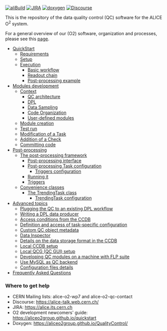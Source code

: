 <!--  \cond EXCLUDE_FOR_DOXYGEN -->
[![aliBuild](https://img.shields.io/badge/aliBuild-dashboard-lightgrey.svg)](https://alisw.cern.ch/cockpit-legacy/d/000000001/main-dashboard?orgId=1&var-storagename=All&var-reponame=All&var-checkname=build%2FQualityControl%2Fo2-dataflow%2F0&var-upthreshold=30m&var-minuptime=30)
[![JIRA](https://img.shields.io/badge/JIRA-Report%20issue-blue.svg)](https://alice.its.cern.ch/jira/secure/CreateIssue.jspa?pid=11201&issuetype=1)
[![doxygen](https://img.shields.io/badge/doxygen-documentation-blue.svg)](https://aliceo2group.github.io/QualityControl/)
[![Discourse](https://img.shields.io/badge/discourse-Get%20help-blue.svg)](https://alice-talk.web.cern.ch/)

<!--  \endcond  --> 

This is the repository of the data quality control (QC) software for the ALICE O<sup>2</sup> system. 

For a general overview of our (O2) software, organization and processes, please see this [page](https://aliceo2group.github.io/).

<!--TOC generated with https://github.com/ekalinin/github-markdown-toc-->
<!--./gh-md-toc --insert /path/to/README.md-->
<!--ts-->
   * [QuickStart](doc/QuickStart.md)
      * [Requirements](doc/QuickStart.md#requirements)
      * [Setup](doc/QuickStart.md#setup)
      * [Execution](doc/QuickStart.md#execution)
         * [Basic workflow](doc/QuickStart.md#basic-workflow)
         * [Readout chain](doc/QuickStart.md#readout-chain)
         * [Post-processing example](doc/QuickStart.md#post-processing-example)
   * [Modules development](doc/ModulesDevelopment.md)
      * [Context](doc/ModulesDevelopment.md#context)
         * [QC architecture](doc/ModulesDevelopment.md#qc-architecture)
         * [DPL](doc/ModulesDevelopment.md#dpl)
         * [Data Sampling](doc/ModulesDevelopment.md#data-sampling)
         * [Code Organization](doc/ModulesDevelopment.md#code-organization)
         * [User-defined modules](doc/ModulesDevelopment.md#user-defined-modules)
      * [Module creation](doc/ModulesDevelopment.md#module-creation)
      * [Test run](doc/ModulesDevelopment.md#test-run)
      * [Modification of a Task](doc/ModulesDevelopment.md#modification-of-a-task)
      * [Addition of a Check](doc/ModulesDevelopment.md#addition-of-a-check)
      * [Committing code](doc/ModulesDevelopment.md#committing-code)
   * [Post-processing](doc/PostProcessing.md)
      * [The post-processing framework](doc/PostProcessing.md#the-post-processing-framework)
         * [Post-processing interface](doc/PostProcessing.md#post-processing-interface)
         * [Post-processing Task configuration](doc/PostProcessing.md#post-processing-task-configuration)
           * [Triggers configuration](doc/PostProcessing.md#triggers-configuration)
         * [Running it](doc/PostProcessing.md#running-it)
         * [Triggers](doc/PostProcessing.md#triggers)
      * [Convenience classes](doc/PostProcessing.md#convenience-classes)
         * [The TrendingTask class](doc/PostProcessing.md#the-trendingtask-class)
            * [TrendingTask configuration](doc/PostProcessing.md#trendingtask-configuration)
   * [Advanced topics](doc/Advanced.md)
      * [Plugging the QC to an existing DPL workflow](doc/Advanced.md#plugging-the-qc-to-an-existing-dpl-workflow)
      * [Writing a DPL data producer](doc/Advanced.md#writing-a-dpl-data-producer)
      * [Access conditions from the CCDB](doc/Advanced.md#access-conditions-from-the-ccdb)
      * [Definition and access of task-specific configuration](doc/Advanced.md#definition-and-access-of-task-specific-configuration)
      * [Custom QC object metadata](doc/Advanced.md#custom-qc-object-metadata)
      * [Data Inspector](doc/Advanced.md#data-inspector)
      * [Details on the data storage format in the CCDB](doc/Advanced.md#details-on-the-data-storage-format-in-the-ccdb)
      * [Local CCDB setup](doc/Advanced.md#local-ccdb-setup)
      * [Local QCG (QC GUI) setup](doc/Advanced.md#local-qcg-qc-gui-setup)
      * [Developing QC modules on a machine with FLP suite](doc/Advanced.md#developing-qc-modules-on-a-machine-with-flp-suite)
      * [Use MySQL as QC backend](doc/Advanced.md#use-mysql-as-qc-backend)
      * [Configuration files details](doc/Advanced.md#configuration-files-details)
   * [Frequently Asked Questions](doc/FAQ.md)
<!-- Added by: bvonhall, at:  -->

<!--te-->

### Where to get help

* CERN Mailing lists: alice-o2-wp7 and alice-o2-qc-contact
* Discourse: https://alice-talk.web.cern.ch/
* JIRA: https://alice.its.cern.ch
* O2 development newcomers' guide: https://aliceo2group.github.io/quickstart
* Doxygen: https://aliceo2group.github.io/QualityControl/
